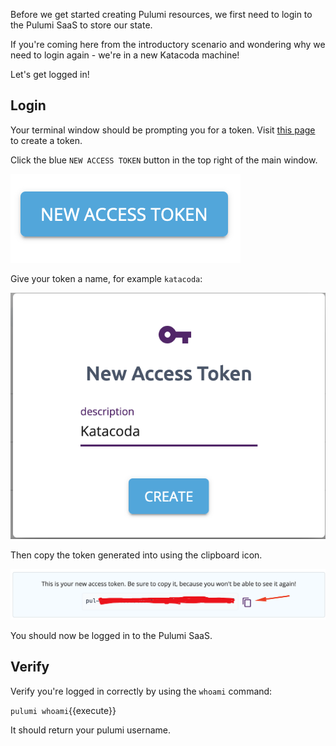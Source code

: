 Before we get started creating Pulumi resources, we first need to login to the Pulumi SaaS to store our state.

If you're coming here from the introductory scenario and wondering why we need to login again - we're in a new Katacoda machine!

Let's get logged in!

## Login

Your terminal window should be prompting you for a token. Visit [this page](https://app.pulumi.com/account/tokens) to create a token.

Click the blue `NEW ACCESS TOKEN` button in the top right of the main window.

![NEW ACCESS TOKEN](./assets/new-access-token.png)

Give your token a name, for example `katacoda`:

![Name Token](./assets/name-token.png)

Then copy the token generated into using the clipboard icon.

![Copy Token](./assets/copy-token.png)

You should now be logged in to the Pulumi SaaS.

## Verify

Verify you're logged in correctly by using the `whoami` command:

`pulumi whoami`{{execute}}

It should return your pulumi username.
